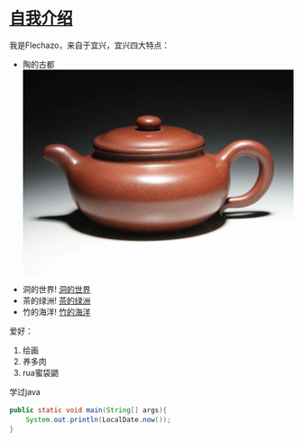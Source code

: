 # [自我介绍](https://github.com/flechazo-garcia/blog-test/blob/master/README.md)
我是Flechazo，来自于宜兴，宜兴四大特点：
* 陶的古都
  ![陶的古都](4.jpg)
* 洞的世界!
  [洞的世界](1.jpg)
* 茶的绿洲!
  [茶的绿洲](3.jpg)
* 竹的海洋!
  [竹的海洋](2.jpg)


爱好：
1. 绘画
2. 养多肉
3. rua蜜袋鼯


学过java

```java
public static void main(String[] args){
    System.out.println(LocalDate.now());
}
```